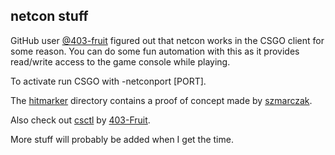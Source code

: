 ## netcon stuff

GitHub user [@403-fruit](https://github.com/403-Fruit) figured out that netcon works in the CSGO client for some reason. You can do some fun automation with this as it provides read/write access to the game console while playing.

To activate run CSGO with -netconport [PORT].

The [hitmarker](https://github.com/kkthxbye-code/csgo_bugs/tree/master/netcon_stuff/hitmarker) directory contains a proof of concept made by [szmarczak](https://github.com/szmarczak).

Also check out [csctl](https://github.com/403-Fruit/csctl) by [403-Fruit](https://github.com/403-Fruit).

More stuff will probably be added when I get the time.
